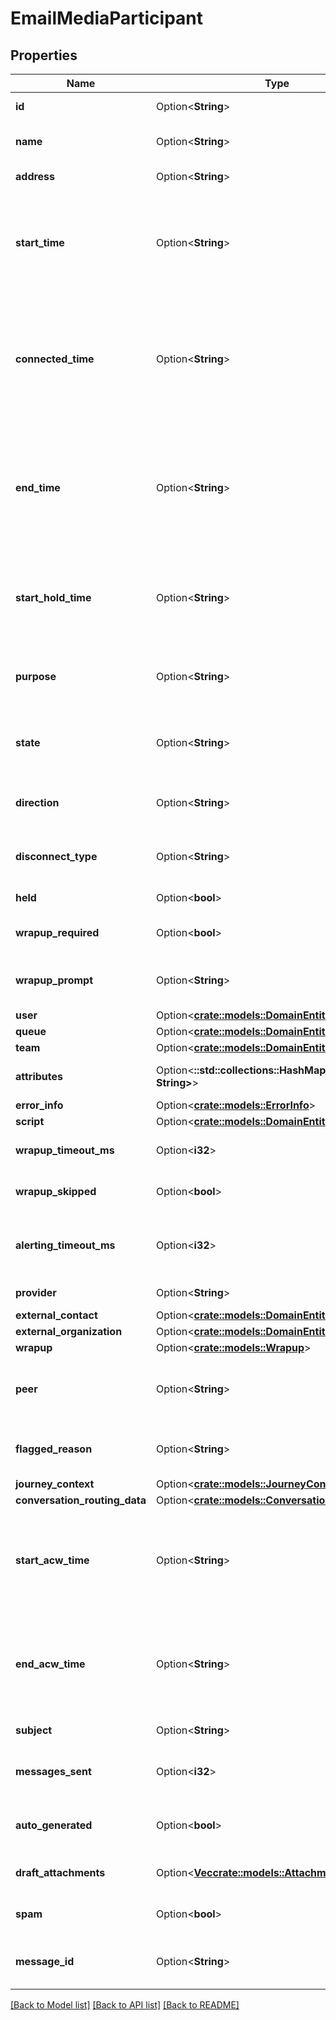 # EmailMediaParticipant

## Properties

Name | Type | Description | Notes
------------ | ------------- | ------------- | -------------
**id** | Option<**String**> | The unique participant ID. | [optional]
**name** | Option<**String**> | The display friendly name of the participant. | [optional]
**address** | Option<**String**> | The participant address. | [optional]
**start_time** | Option<**String**> | The time when this participant first joined the conversation. Date time is represented as an ISO-8601 string. For example: yyyy-MM-ddTHH:mm:ss[.mmm]Z | [optional]
**connected_time** | Option<**String**> | The time when this participant went connected for this media (eg: video connected time). Date time is represented as an ISO-8601 string. For example: yyyy-MM-ddTHH:mm:ss[.mmm]Z | [optional]
**end_time** | Option<**String**> | The time when this participant went disconnected for this media (eg: video disconnected time). Date time is represented as an ISO-8601 string. For example: yyyy-MM-ddTHH:mm:ss[.mmm]Z | [optional]
**start_hold_time** | Option<**String**> | The time when this participant's hold started. Date time is represented as an ISO-8601 string. For example: yyyy-MM-ddTHH:mm:ss[.mmm]Z | [optional]
**purpose** | Option<**String**> | The participant's purpose.  Values can be: 'agent', 'user', 'customer', 'external', 'acd', 'ivr | [optional]
**state** | Option<**String**> | The participant's state.  Values can be: 'alerting', 'connected', 'disconnected', 'dialing', 'contacting | [optional]
**direction** | Option<**String**> | The participant's direction.  Values can be: 'inbound' or 'outbound' | [optional]
**disconnect_type** | Option<**String**> | The reason the participant was disconnected from the conversation. | [optional]
**held** | Option<**bool**> | Value is true when the participant is on hold. | [optional]
**wrapup_required** | Option<**bool**> | Value is true when the participant requires wrap-up. | [optional]
**wrapup_prompt** | Option<**String**> | The wrap-up prompt indicating the type of wrap-up to be performed. | [optional]
**user** | Option<[**crate::models::DomainEntityRef**](DomainEntityRef.md)> |  | [optional]
**queue** | Option<[**crate::models::DomainEntityRef**](DomainEntityRef.md)> |  | [optional]
**team** | Option<[**crate::models::DomainEntityRef**](DomainEntityRef.md)> |  | [optional]
**attributes** | Option<**::std::collections::HashMap<String, String>**> | A list of ad-hoc attributes for the participant. | [optional]
**error_info** | Option<[**crate::models::ErrorInfo**](ErrorInfo.md)> |  | [optional]
**script** | Option<[**crate::models::DomainEntityRef**](DomainEntityRef.md)> |  | [optional]
**wrapup_timeout_ms** | Option<**i32**> | The amount of time the participant has to complete wrap-up. | [optional]
**wrapup_skipped** | Option<**bool**> | Value is true when the participant has skipped wrap-up. | [optional]
**alerting_timeout_ms** | Option<**i32**> | Specifies how long the agent has to answer an interaction before being marked as not responding. | [optional]
**provider** | Option<**String**> | The source provider for the communication. | [optional]
**external_contact** | Option<[**crate::models::DomainEntityRef**](DomainEntityRef.md)> |  | [optional]
**external_organization** | Option<[**crate::models::DomainEntityRef**](DomainEntityRef.md)> |  | [optional]
**wrapup** | Option<[**crate::models::Wrapup**](Wrapup.md)> |  | [optional]
**peer** | Option<**String**> | The peer communication corresponding to a matching leg for this communication. | [optional]
**flagged_reason** | Option<**String**> | The reason specifying why participant flagged the conversation. | [optional]
**journey_context** | Option<[**crate::models::JourneyContext**](JourneyContext.md)> |  | [optional]
**conversation_routing_data** | Option<[**crate::models::ConversationRoutingData**](ConversationRoutingData.md)> |  | [optional]
**start_acw_time** | Option<**String**> | The timestamp when this participant started after-call work. Date time is represented as an ISO-8601 string. For example: yyyy-MM-ddTHH:mm:ss[.mmm]Z | [optional]
**end_acw_time** | Option<**String**> | The timestamp when this participant ended after-call work. Date time is represented as an ISO-8601 string. For example: yyyy-MM-ddTHH:mm:ss[.mmm]Z | [optional]
**subject** | Option<**String**> | The subject of the email. | [optional]
**messages_sent** | Option<**i32**> | The number of messages that have been sent in this email conversation. | [optional]
**auto_generated** | Option<**bool**> | Indicates that the email was auto-generated like an Out of Office reply. | [optional]
**draft_attachments** | Option<[**Vec<crate::models::Attachment>**](Attachment.md)> | A list of uploaded attachments on the email draft. | [optional]
**spam** | Option<**bool**> | Indicates if the inbound email was marked as spam. | [optional]
**message_id** | Option<**String**> | A globally unique identifier for the stored content of this communication. | [optional]

[[Back to Model list]](../README.md#documentation-for-models) [[Back to API list]](../README.md#documentation-for-api-endpoints) [[Back to README]](../README.md)


